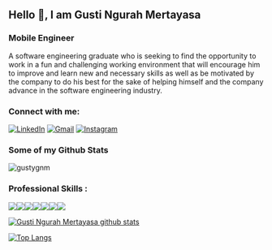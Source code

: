 ## Hello 👋, I am Gusti Ngurah Mertayasa
### Mobile Engineer

A software engineering graduate who is seeking to find the opportunity to
work in a fun and challenging working environment that will encourage
him to improve and learn new and necessary skills as well as be motivated
by the company to do his best for the sake of helping himself and the
company advance in the software engineering industry.

<!-- ![](https://github.com/Naufalazmi48/Naufalazmi48/blob/master/assets/images/Screenshot%20(695).png) -->

### Connect with me:

[<img alt="LinkedIn" src="https://img.shields.io/badge/-Gusti%20Ngurah%20Mertayasa-blue?&style=for-the-badge&logo=linkedin&logoColor=white"/>][linkedin]
[<img alt="Gmail" src="https://img.shields.io/badge/gusti.ngurah.mertayasa@gmail.com-D14836?style=for-the-badge&logo=gmail&logoColor=white" />][email]
[<img alt="Instagram" src="https://img.shields.io/badge/-gusty__g.n.m-red?&style=for-the-badge&logo=Instagram&logoColor=white"/>][instagram]

### Some of my Github Stats
<p align=left> <img src=https://komarev.com/ghpvc/?username=gustygnm alt=gustygnm /> </p>

### Professional Skills :
<img src="https://img.shields.io/badge/Android_Studio-3DDC84?style=for-the-badge&logo=android-studio&logoColor=white"/><img src="https://img.shields.io/badge/Kotlin-0095D5?&style=for-the-badge&logo=kotlin&logoColor=white"/><img src="https://img.shields.io/badge/Java-ED8B00?style=for-the-badge&logo=java&logoColor=white"/><img src="https://img.shields.io/badge/-Flutter-blue?style=for-the-badge&logo=flutter&logoColor=white"/><img src="https://img.shields.io/badge/-Dart-black?style=for-the-badge&logo=dart&logoColor=white"/><img src="https://img.shields.io/badge/-Firebase-orange?style=for-the-badge&logo=firebase&logoColor=white"/><img src="https://img.shields.io/badge/-Figma-red?style=for-the-badge&logo=figma&logoColor=white"/>

[![Gusti Ngurah Mertayasa github stats](https://github-readme-stats.vercel.app/api?username=gustygnm&show_icons=true&theme=blueberry)](https://github.com/gustygnm)

[![Top Langs](https://github-readme-stats.vercel.app/api/top-langs/?username=gustygnm&layout=compact&theme=blueberry)](https://github.com/gustygnm/Menjadi-Flutter-Developer-Expert-Submition-2)


[instagram]: https://www.instagram.com/gusty_g.n.m
[linkedin]: https://www.linkedin.com/in/gusti-ngurah-mertayasa/
[email]: mailto:gusti.ngurah.mertayasa@gmail.com
[cv]: https://drive.google.com/file/d/1uK1OU1uqPadITw9ydA1UetzXsOLtPIRd/view?usp=sharing
